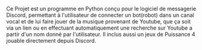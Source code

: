 Ce Projet est un programme en Python conçu pour le logiciel de messagerie Discord, permettant à l'utilisateur de connecter un bot(robot) dans un canal vocal et de lui faire jouer de la musique provenant de Youtube, que ça soit via un lien ou en effectuant automatiquement une recherche sur Youtube a partir d'un nom donné par l'utilisateur. Il inclus aussi un jeux de Puissance 4 jouable directement depuis Discord.
